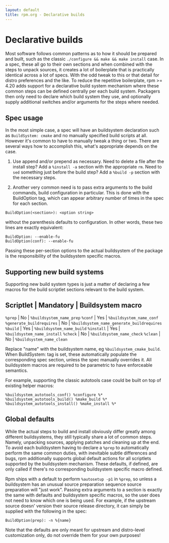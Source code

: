 ```yaml
---
layout: default
title: rpm.org - Declarative builds
---
```


# Declarative builds

Most software follows common patterns as to how it should be prepared and
built, such as the classic `./configure && make && make install` case.
In a spec, these all go to their own sections and when combined with
the steps to unpack sources, it creates a lot of boilerplate that is
practically identical across a lot of specs. With the odd tweak to
this or that detail for distro preferences and the like. To reduce
the repetitive boilerplate, rpm >= 4.20 adds support for a declarative
build system mechanism where these common steps can be defined centrally
per each build system. Packagers then only need to declare which build
system they use, and optionally supply additional switches and/or
arguments for the steps where needed.

## Spec usage

In the most simple case, a spec will have an buildsystem declaration such
as `BuildSystem: cmake` and no manually specified build scripts at all.
However it's common to have to manually tweak a thing or two. There are
several ways how to accomplish this, what's appropriate depends on the
case.

1) Use append and/or prepend as necessary. Need to delete a file after
the install step? Add a `%install -a` section with the appropriate `rm`.
Need to `sed` something just before the build step? Add a `%build -p`
section with the necessary steps.

2) Another very common need is to pass extra arguments to the build
commands, build configuration in particular. This is done with the
BuildOption tag, which can appear arbitrary number of times
in the spec for each section.

```
BuildOption(<section>): <option string>
```

without the parenthesis defaults to configuration. In other words,
these two lines are exactly equivalent:

```
BuildOption: --enable-fu
BuildOption(conf): --enable-fu
```

Passing these per-section options to the actual buildsystem of the
package is the responsibility of the buildsystem specific macros.

## Supporting new build systems

Supporting new build system types is just a matter of declaring a few
macros for the build scriptlet sections relevant to the build system.

Scriptlet                 | Mandatory | Buildsystem macro
-------------------------------------------
`%prep`                   | No        | `%buildsystem_name_prep`
`%conf`                   | Yes       | `%buildsystem_name_conf`
`%generate_buildrequires` | No        | `%buildsystem_name_generate_buildrequires`
`%build`                  | Yes       | `%buildsystem_name_build`
`%install`                | Yes       | `%buildsystem_name_install`
`%check`                  | No        | `%buildsystem_name_check`
`%clean`                  | No        | `%buildsystem_name_clean`

Replace "name" with the buildsystem name, eg `%buildsystem_cmake_build`.
When BuildSystem: tag is set, these automatically populate the corresponding
spec section, unless the spec manually overrides it. All buildsystem
macros are required to be parametric to have enforceable semantics.

For example, supporting the classic autotools case could be built on top
of existing helper macros:
```
%buildsystem_autotools_conf() %configure %*
%buildsystem_autotools_build() %make_build %*
%buildsystem_autotools_install() %make_install %*
```

## Global defaults

While the actual steps to build and install obviously differ greatly among
different buildsystems, they still typically share a lot of common steps.
Namely, unpacking sources, applying patches and cleaning up at the end.
To avoid each buildsystem having to declare a `%prep` to automatically
perform the same common duties, with inevitable subtle differences and
bugs, rpm additionally supports global default actions for all scriptlets
supported by the buildsystem mechanism. These defaults, if defined,
are only called if there's no corresponding buildsystem specific macro
defined.

Rpm ships with a default to perform `%autosetup -p1` in `%prep`,
so unless a buildsystem has an unusual source preparation sequence
source preparation will "just work". Passing extra arguments to a section
is exactly the same with defaults and buildsystem specific macros, so
the user does not need to know which one is being used. For example,
if the upstream source doesn' version their source release directory,
it can simply be supplied with the following in the spec:

```
BuildOption(prep): -n %{name}
```

Note that the defaults are only meant for upstream and distro-level
customization only, do not override them for your own purposes!
